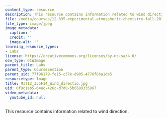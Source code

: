 ```yaml
---
content_type: resource
description: This resource contains information related to wind direction.
file: /media/courses/12-335-experimental-atmospheric-chemistry-fall-2014/0f9c1ab564ec426cd7d05b6589335967_MIT12_335F14_Wind_directio.jpg
file_type: image/jpeg
image_metadata:
  caption: ''
  credit: ''
  image-alt: ''
learning_resource_types:
- Labs
license: https://creativecommons.org/licenses/by-nc-sa/4.0/
ocw_type: OCWImage
parent_title: Labs
parent_type: CourseSection
parent_uid: 77f96179-fe15-c37e-d905-4776f8ba1da5
resourcetype: Image
title: MIT12_335F14_Wind_directio.jpg
uid: 0f9c1ab5-64ec-426c-d7d0-5b6589335967
video_metadata:
  youtube_id: null
---
```

This resource contains information related to wind direction.